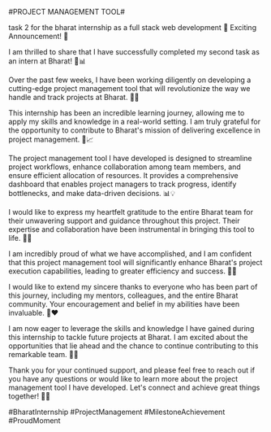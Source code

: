 #PROJECT MANAGEMENT TOOL#

task 2 for the bharat internship as a full stack web development 🎉 Exciting Announcement! 🎉

I am thrilled to share that I have successfully completed my second task as an intern at Bharat! 🚀📊

Over the past few weeks, I have been working diligently on developing a cutting-edge project management tool that will revolutionize the way we handle and track projects at Bharat. 🌟💼

This internship has been an incredible learning journey, allowing me to apply my skills and knowledge in a real-world setting. I am truly grateful for the opportunity to contribute to Bharat's mission of delivering excellence in project management. 🙌📈

The project management tool I have developed is designed to streamline project workflows, enhance collaboration among team members, and ensure efficient allocation of resources. It provides a comprehensive dashboard that enables project managers to track progress, identify bottlenecks, and make data-driven decisions. 📊💡

I would like to express my heartfelt gratitude to the entire Bharat team for their unwavering support and guidance throughout this project. Their expertise and collaboration have been instrumental in bringing this tool to life. 🤝👏

I am incredibly proud of what we have accomplished, and I am confident that this project management tool will significantly enhance Bharat's project execution capabilities, leading to greater efficiency and success. 🌟🚀

I would like to extend my sincere thanks to everyone who has been part of this journey, including my mentors, colleagues, and the entire Bharat community. Your encouragement and belief in my abilities have been invaluable. 🙏❤️

I am now eager to leverage the skills and knowledge I have gained during this internship to tackle future projects at Bharat. I am excited about the opportunities that lie ahead and the chance to continue contributing to this remarkable team. 💪🌟

Thank you for your continued support, and please feel free to reach out if you have any questions or would like to learn more about the project management tool I have developed. Let's connect and achieve great things together! 📧🤝

#BharatInternship #ProjectManagement #MilestoneAchievement #ProudMoment
